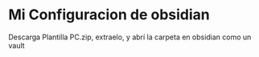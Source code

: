 # Mi Configuracion de obsidian
Descarga Plantilla PC.zip, extraelo, y abrí la carpeta en obsidian como un vault
